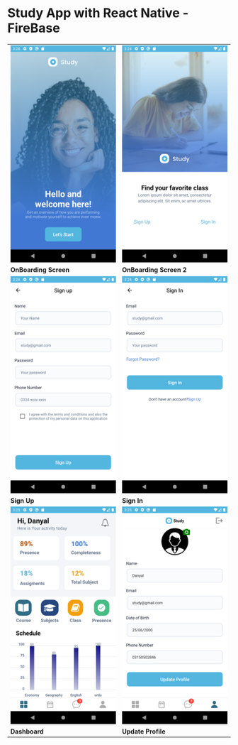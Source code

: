 <h1>
Study App with React Native - FireBase
</h1>
<table>
 <tr>
    <td width="33%">
      <img src="./img/1.png" />
    </td>
    <td width="33%">
      <img src="./img/2.png" />
    </td>
  </tr>
  <tr>
    <td width="33%">
     <b> OnBoarding Screen</b>
    </td>
    <td width="33%">
      <b>OnBoarding Screen 2</b>
    </td>
    </tr>
    <tr>
    <td width="33%">
      <img src="./img/signup.png" />
    </td>
    <td width="33%">
      <img src="./img/SignIn.png" />
    </td>
  </tr>
  <tr>
    <td width="33%">
     <b> Sign Up</b>
    </td>
    <td width="33%">
      <b>Sign In</b>
    </td>
   
  </tr>
    <tr>
    <td width="33%">
      <img src="./img/Dasboard.png" />
    </td>
    <td width="33%">
      <img src="./img/profile.png" />
    </td>
  </tr>
  <tr>
    <td width="33%">
     <b>Dashboard</b>
    </td>
    <td width="33%">
      <b>Update Profile</b>
    </td>
   
  </tr>
</table>
